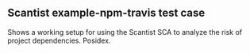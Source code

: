 ## Scantist example-npm-travis test case

Shows a working setup for using the Scantist SCA to analyze the risk of project dependencies. Posidex.
